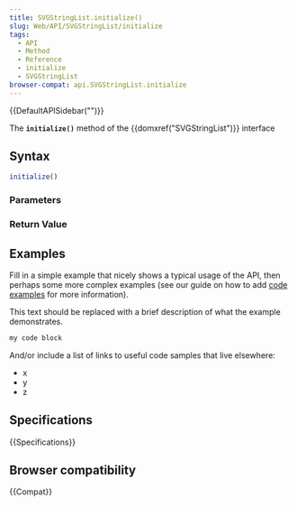 ```yaml
---
title: SVGStringList.initialize()
slug: Web/API/SVGStringList/initialize
tags:
  - API
  - Method
  - Reference
  - initialize
  - SVGStringList
browser-compat: api.SVGStringList.initialize
---
```

{{DefaultAPISidebar("")}}

The **`initialize()`** method of the {{domxref("SVGStringList")}} interface 

## Syntax

```js
initialize()
```

### Parameters



### Return Value



## Examples

Fill in a simple example that nicely shows a typical usage of the API, then perhaps some more complex examples (see our guide on how to add [code examples](/en-US/docs/MDN/Contribute/Structures/Code_examples) for more information).

This text should be replaced with a brief description of what the example demonstrates.

```js
my code block
```

And/or include a list of links to useful code samples that live elsewhere:

*   x
*   y
*   z

## Specifications

{{Specifications}}

## Browser compatibility

{{Compat}}

